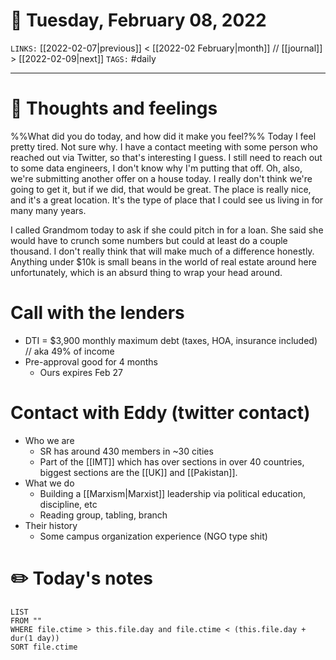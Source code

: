 # 📅 Tuesday, February 08, 2022
`LINKS:` [[2022-02-07|previous]] < [[2022-02 February|month]] // [[journal]] > [[2022-02-09|next]] 
`TAGS:` #daily

---
# 💭 Thoughts and feelings
%%What did you do today, and how did it make you feel?%%
Today I feel pretty tired. Not sure why. I have a contact meeting with some person who reached out via Twitter, so that's interesting I guess. I still need to reach out to some data engineers, I don't know why I'm putting that off. Oh, also, we're submitting another offer on a house today. I really don't think we're going to get it, but if we did, that would be great. The place is really nice, and it's a great location. It's the type of place that I could see us living in for many many years. 

I called Grandmom today to ask if she could pitch in for a loan. She said she would have to crunch some numbers but could at least do a couple thousand. I don't really think that will make much of a difference honestly. Anything under $10k is small beans in the world of real estate around here unfortunately, which is an absurd thing to wrap your head around.

# Call with the lenders
- DTI = $3,900 monthly maximum debt (taxes, HOA, insurance included) // aka 49% of income
- Pre-approval good for 4 months
	- Ours expires Feb 27

# Contact with Eddy (twitter contact)
- Who we are
	- SR has around 430 members in ~30 cities
	- Part of the [[IMT]] which has over sections in over 40 countries, biggest sections are the [[UK]] and [[Pakistan]]. 
- What we do
	- Building a [[Marxism|Marxist]] leadership via political education, discipline, etc
	- Reading group, tabling, branch
- Their history
	- Some campus organization experience (NGO type shit)

# ✏️ Today's notes
```dataview
LIST 
FROM ""
WHERE file.ctime > this.file.day and file.ctime < (this.file.day + dur(1 day))
SORT file.ctime
```
